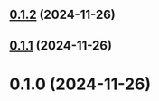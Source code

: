 ## [0.1.2](https://github.com/FAZuH/faz-bot-app-collect/compare/v0.1.1...v0.1.2) (2024-11-26)



## [0.1.1](https://github.com/FAZuH/faz-bot-app-collect/compare/v0.1.0...v0.1.1) (2024-11-26)



# 0.1.0 (2024-11-26)



